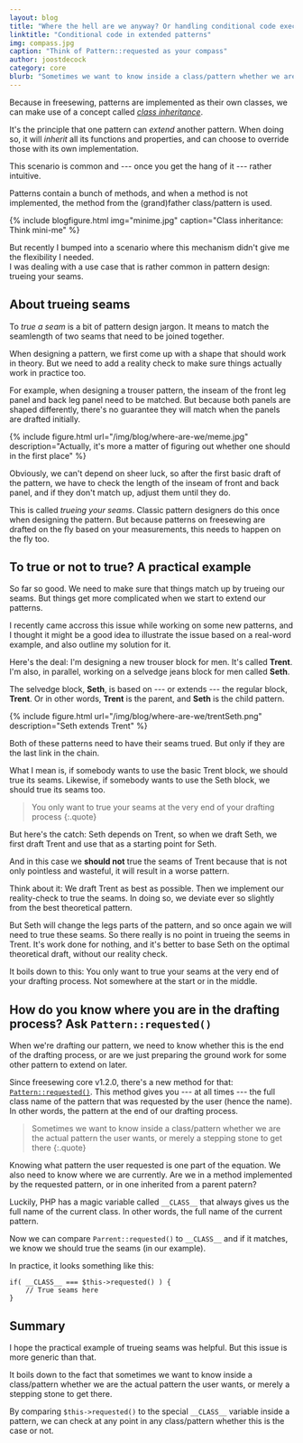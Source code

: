 ```yaml
---
layout: blog
title: "Where the hell are we anyway? Or handling conditional code execution in extended patterns"
linktitle: "Conditional code in extended patterns"
img: compass.jpg
caption: "Think of Pattern::requested as your compass"
author: joostdecock
category: core
blurb: "Sometimes we want to know inside a class/pattern whether we are the actual pattern the user wants, or merely a stepping stone to get there."
---
```

Because in freesewing, patterns are implemented as their own classes, 
we can make use of a concept called 
*[class inheritance](https://en.wikipedia.org/wiki/Inheritance_(object-oriented_programming))*.

It's the principle that one pattern can *extend* another pattern. When doing so, it will *inherit* all its functions and properties, and can choose to override those with its own implementation.

This scenario is common and --- once you get the hang of it --- rather intuitive.

Patterns contain a bunch of methods, and when a method is not implemented, the method from the (grand)father class/pattern is used.

{% include blogfigure.html img="minime.jpg" caption="Class inheritance: Think mini-me" %}

But recently I bumped into a scenario where this mechanism didn't give me the flexibility I needed.  
I was dealing with a use case that is rather common in pattern design: trueing your seams.

## About trueing seams 

To *true a seam* is a bit of pattern design jargon. It means to match the seamlength of two seams that need to be joined together.

When designing a pattern, we first come up with a shape that should work in theory. But we need to add a reality check to make sure things actually work in practice too.

For example, when designing a trouser pattern, the inseam of the front leg panel and back leg panel need to be matched. But because both panels are shaped differently, there's no guarantee they will match when the panels are drafted initially.

{% include figure.html url="/img/blog/where-are-we/meme.jpg" description="Actually, it's more a matter of figuring out whether one should in the first place" %}

Obviously, we can't depend on sheer luck, so after the first basic draft of the pattern, we have to check the length of the inseam of front and back panel, and if they don't match up, adjust them until they do.

This is called *trueing your seams*. Classic pattern designers do this once when designing the pattern. But because patterns on freesewing are drafted on the fly based on your measurements, this needs to happen on the fly too.

## To true or not to true? A practical example

So far so good. We need to make sure that things match up by trueing our seams. But things get more complicated when we start to extend our patterns.

I recently came accross this issue while working on some new patterns, and I thought it might be a good idea to illustrate the issue based on a real-word example, and also outline my solution for it.

Here's the deal: I'm designing a new trouser block for men. It's called **Trent**. I'm also, in parallel, working on a selvedge jeans block for men called **Seth**.

The selvedge block, **Seth**, is based on --- or extends --- the regular block, **Trent**. Or in other words, **Trent** is the parent, and **Seth** is the child pattern.

{% include figure.html url="/img/blog/where-are-we/trentSeth.png" description="Seth extends Trent" %}

Both of these patterns need to have their seams trued. But only if they are the last link in the chain.

What I mean is, if somebody wants to use the basic Trent block, we should true its seams. Likewise, if somebody wants to use the Seth block, we should true its seams too. 

> You only want to true your seams at the very end of your drafting process
{:.quote}

But here's the catch: Seth depends on Trent, so when we draft Seth, we first draft Trent and use that as a starting point for Seth.

And in this case we **should not**  true the seams of Trent because that is not only pointless and wasteful, it will result in a worse pattern.

Think about it: We draft Trent as best as possible. Then we implement our reality-check to true the seams. In doing so, we deviate ever so slightly from the best theoretical pattern.

But Seth will change the legs parts of the pattern, and so once again we will need to true these seams. So there really is no point in trueing the seems in Trent. It's work done for nothing, and it's better to base Seth on the optimal theoretical draft, without our reality check.

It boils down to this: You only want to true your seams at the very end of your drafting process. Not somewhere at the start or in the middle.

## How do you know where you are in the drafting process? Ask `Pattern::requested()`

When we're drafting our pattern, we need to know whether this is the end of the drafting process, or are we just preparing the ground work for some other pattern to extend on later.

Since freesewing core v1.2.0, there's a new method for that: [`Pattern::requested()`](/docs/core/classdocs/patterns/core/pattern#requested). 
This method gives you --- at all times --- the full class name of the pattern that was requested by the user (hence the name). In other words, the pattern at the end of our drafting process.

> Sometimes we want to know inside a class/pattern whether we are the actual pattern the user wants, or merely a stepping stone to get there
{:.quote}

Knowing what pattern the user requested is one part of the equation. We also need to know where we are currently. Are we in a method implemented by the requested pattern, or in one inherited from a parent patern?

Luckily, PHP has a magic variable called `__CLASS__` that always gives us the full name of the current class. In other words, the full name of the current pattern.

Now we can compare `Parrent::requested()` to `__CLASS__` and if it matches, we know we should true the seams (in our example).

In practice, it looks something like this:

```php?start_inline
if( __CLASS__ === $this->requested() ) {
    // True seams here
}
```

## Summary

I hope the practical example of trueing seams was helpful. But this issue is more generic than that. 

It boils down to the fact that sometimes we want to know inside a class/pattern whether we are the actual pattern the user wants, or merely a stepping stone to get there.

By comparing `$this->requested()` to the special `__CLASS__` variable inside a pattern, we can check at any point in any class/pattern whether this is the case or not.

